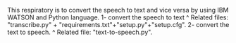 This respiratory is to convert the speech to text and vice versa by using IBM WATSON and Python language. 
1- convert the speech to text
^ Related files: "transcribe.py" + "requirements.txt"+"setup.py"+"setup.cfg".
2- convert the text to speech.
^ Related file: "text-to-speech.py".
